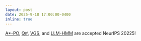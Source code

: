 ```yaml
---
layout: post
date: 2025-9-18 17:00:00-0400
inline: true
---
```


[A*-PO](https://arxiv.org/abs/2505.20686), [Q#](https://arxiv.org/abs/2502.20548), [VGS](https://arxiv.org/abs/2505.17373), and [LLM-HMM](https://arxiv.org/abs/2506.07298) are accepted NeurIPS 20225!